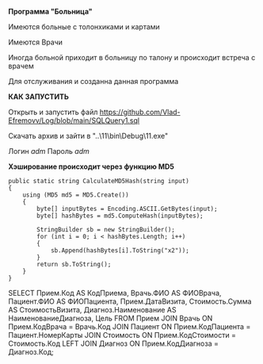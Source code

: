 __Программа "Больница"__

Имеются больные с толонxиками и картами

Имеются Врачи

Иногда больной приходит в больницу по талону и происходит встреча с врачем 

Для отслуживания и созданна данная программа


__КАК ЗАПУСТИТЬ__

Открыть и запустить файл https://github.com/Vlad-Efremovv/Log/blob/main/SQLQuery1.sql

Скачать архив и зайти в "..\11\bin\Debug\11.exe"

Логин _adm_
Пароль _adm_

__Хэширование происходит через функцию MD5__

    public static string CalculateMD5Hash(string input)
    {
        using (MD5 md5 = MD5.Create())
        {
            byte[] inputBytes = Encoding.ASCII.GetBytes(input);
            byte[] hashBytes = md5.ComputeHash(inputBytes);
    
            StringBuilder sb = new StringBuilder();
            for (int i = 0; i < hashBytes.Length; i++)
            {
                sb.Append(hashBytes[i].ToString("x2"));
            }
            return sb.ToString();
        }
    }



SELECT 
    Прием.Код AS КодПриема,
    Врачь.ФИО AS ФИОВрача,
    Пациент.ФИО AS ФИОПациента,
    Прием.ДатаВизита,
    Стоимость.Сумма AS СтоимостьВизита,
    Диагноз.Наименование AS НаименованиеДиагноза,
    Цель
FROM 
    Прием
JOIN 
    Врачь ON Прием.КодВрача = Врачь.Код
JOIN 
    Пациент ON Прием.КодПациента = Пациент.НомерКарты
JOIN 
    Стоимость ON Прием.КодСтоимости = Стоимость.Код
LEFT JOIN 
    Диагноз ON Прием.КодДиагноза = Диагноз.Код;
